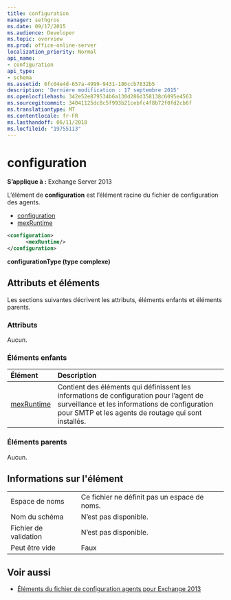 ```yaml
---
title: configuration
manager: sethgros
ms.date: 09/17/2015
ms.audience: Developer
ms.topic: overview
ms.prod: office-online-server
localization_priority: Normal
api_name:
- configuration
api_type:
- schema
ms.assetid: 6fc04e4d-657a-4999-9431-186ccb7832b5
description: 'Dernière modification : 17 septembre 2015'
ms.openlocfilehash: 342e52e879534b6a130d286d358138c6095e4563
ms.sourcegitcommit: 34041125dc8c5f993b21cebfc4f8b72f0fd2cb6f
ms.translationtype: MT
ms.contentlocale: fr-FR
ms.lasthandoff: 06/11/2018
ms.locfileid: "19755113"
---
```

# <a name="configuration"></a>configuration
  
**S’applique à :** Exchange Server 2013
  
L’élément de **configuration** est l’élément racine du fichier de configuration des agents. 
  
- [configuration](configuration.md) 
- [mexRuntime](mexruntime.md)
  
```XML
<configuration>
      <mexRuntime/>
</configuration>
```

**configurationType (type complexe)**

## <a name="attributes-and-elements"></a>Attributs et éléments

Les sections suivantes décrivent les attributs, éléments enfants et éléments parents.
  
### <a name="attributes"></a>Attributs

Aucun.
  
### <a name="child-elements"></a>Éléments enfants

|**Élément**|**Description**|
|:-----|:-----|
|[mexRuntime](mexruntime.md) <br/> |Contient des éléments qui définissent les informations de configuration pour l’agent de surveillance et les informations de configuration pour SMTP et les agents de routage qui sont installés.  <br/> |
   
### <a name="parent-elements"></a>Éléments parents

Aucun.
  
## <a name="element-information"></a>Informations sur l'élément

|||
|:-----|:-----|
|Espace de noms  <br/> |Ce fichier ne définit pas un espace de noms.  <br/> |
|Nom du schéma  <br/> |N’est pas disponible.  <br/> |
|Fichier de validation  <br/> |N’est pas disponible.  <br/> |
|Peut être vide  <br/> |Faux  <br/> |
   
## <a name="see-also"></a>Voir aussi

- [Éléments du fichier de configuration agents pour Exchange 2013](agents-configuration-file-elements-for-exchange-2013.md)

